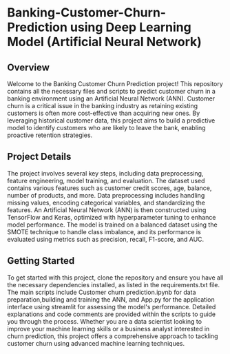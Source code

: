 # Banking-Customer-Churn-Prediction using Deep Learning Model (Artificial Neural Network)

## Overview
Welcome to the Banking Customer Churn Prediction project! This repository contains all the necessary files and scripts to predict customer churn in a banking environment using an Artificial Neural Network (ANN). Customer churn is a critical issue in the banking industry as retaining existing customers is often more cost-effective than acquiring new ones. By leveraging historical customer data, this project aims to build a predictive model to identify customers who are likely to leave the bank, enabling proactive retention strategies.

## Project Details
The project involves several key steps, including data preprocessing, feature engineering, model training, and evaluation. The dataset used contains various features such as customer credit scores, age, balance, number of products, and more. Data preprocessing includes handling missing values, encoding categorical variables, and standardizing the features. An Artificial Neural Network (ANN) is then constructed using TensorFlow and Keras, optimized with hyperparameter tuning to enhance model performance. The model is trained on a balanced dataset using the SMOTE technique to handle class imbalance, and its performance is evaluated using metrics such as precision, recall, F1-score, and AUC.

## Getting Started
To get started with this project, clone the repository and ensure you have all the necessary dependencies installed, as listed in the requirements.txt file. The main scripts include Customer churn prediction.ipynb for data preparation,building and training the ANN, and App.py for the application interface using streamlit for assessing the model's performance. Detailed explanations and code comments are provided within the scripts to guide you through the process. Whether you are a data scientist looking to improve your machine learning skills or a business analyst interested in churn prediction, this project offers a comprehensive approach to tackling customer churn using advanced machine learning techniques.
